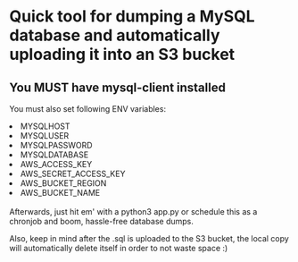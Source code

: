 <h1>Quick tool for dumping a MySQL database and automatically uploading it into an S3 bucket</h1>

<h2>You MUST have mysql-client installed</h2>

You must also set following ENV variables: 
<li>MYSQLHOST</li>
<li>MYSQLUSER</li>
<li>MYSQLPASSWORD</li>
<li>MYSQLDATABASE</li>
<li>AWS_ACCESS_KEY</li>
<li>AWS_SECRET_ACCESS_KEY</li>
<li>AWS_BUCKET_REGION</li>
<li>AWS_BUCKET_NAME</li>
<br>
Afterwards, just hit em' with a python3 app.py or schedule this as a chronjob and boom, hassle-free database dumps. 

Also, keep in mind after the .sql is uploaded to the S3 bucket, the local copy will automatically delete itself in order to not waste space :)
